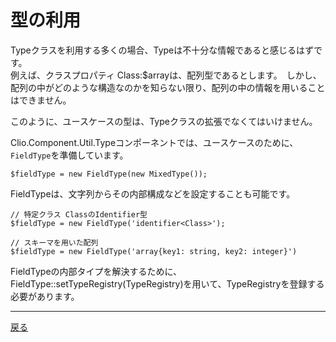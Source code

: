 # 型の利用

Typeクラスを利用する多くの場合、Typeは不十分な情報であると感じるはずです。  
例えば、クラスプロパティ Class:$arrayは、配列型であるとします。　しかし、配列の中がどのような構造なのかを知らない限り、配列の中の情報を用いることはできません。

このように、ユースケースの型は、Typeクラスの拡張でなくてはいけません。

Clio.Component.Util.Typeコンポーネントでは、ユースケースのために、`FieldType`を準備しています。


```
$fieldType = new FieldType(new MixedType());
```

FieldTypeは、文字列からその内部構成などを設定することも可能です。
```
// 特定クラス ClassのIdentifier型
$fieldType = new FieldType('identifier<Class>');

// スキーマを用いた配列
$fieldType = new FieldType('array{key1: string, key2: integer}')
```

FieldTypeの内部タイプを解決するために、FieldType::setTypeRegistry(TypeRegistry)を用いて、TypeRegistryを登録する必要があります。

----
[戻る](./index.md)
